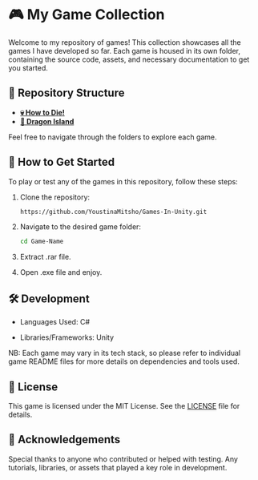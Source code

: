 # 🎮 My Game Collection

Welcome to my repository of games! This collection showcases all the games I have developed so far. Each game is housed in its own folder, containing the source code, assets, and necessary documentation to get you started.

## 📁 Repository Structure

- **[💀 How to Die!](https://github.com/YoustinaMitsho/Games-In-Unity/tree/main/How%20To%20Die!)**
- **[🐉 Dragon Island](https://github.com/YoustinaMitsho/Games-In-Unity/tree/main/Dragon%20Island)**

Feel free to navigate through the folders to explore each game.

## 🚀 How to Get Started

To play or test any of the games in this repository, follow these steps:

1. Clone the repository:
   ```bash
   https://github.com/YoustinaMitsho/Games-In-Unity.git
   ```

2. Navigate to the desired game folder:
     ```bash
     cd Game-Name
     ```

3. Extract .rar file.
   
4. Open .exe file and enjoy.
   
## 🛠️ Development
- Languages Used: C#

- Libraries/Frameworks: Unity

NB: Each game may vary in its tech stack, so please refer to individual game README files for more details on dependencies and tools used.

## 📄 License

This game is licensed under the MIT License. See the [LICENSE](https://github.com/YoustinaMitsho/Games-In-Unity/blob/main/LICENSE.md) file for details.

## 🌟 Acknowledgements
Special thanks to anyone who contributed or helped with testing.
Any tutorials, libraries, or assets that played a key role in development.
